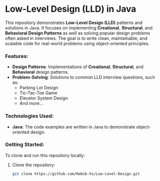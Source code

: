 # Low-Level Design (LLD) in Java

This repository demonstrates **Low-Level Design (LLD)** patterns and solutions in Java. It focuses on implementing **Creational**, **Structural**, and **Behavioral Design Patterns** as well as solving popular design problems often asked in interviews. The goal is to write clean, maintainable, and scalable code for real-world problems using object-oriented principles.

### Features:
- **Design Patterns**: Implementations of **Creational**, **Structural**, and **Behavioral** design patterns.
- **Problem-Solving**: Solutions to common LLD interview questions, such as:
  - Parking Lot Design
  - Tic-Tac-Toe Game
  - Elevator System Design
  - And more...

### Technologies Used:
- **Java**: The code examples are written in Java to demonstrate object-oriented design.

### Getting Started:
To clone and run this repository locally:

1. Clone the repository:
   ```bash
   git clone https://github.com/Habib-hs/Low-Level-Design.git
